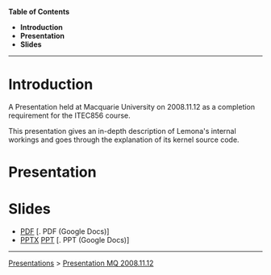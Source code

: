**Table of Contents**

  * **Introduction**
  * **Presentation**
  * **Slides**


---



# Introduction #

A Presentation held at Macquarie University on 2008.11.12 as a
completion requirement for the ITEC856 course.

This presentation gives an in-depth description of Lemona's
internal workings and goes through the explanation of its kernel
source code.

# Presentation #


# Slides #

  * [PDF](http://lemona.googlecode.com/svn/docs/presentations/2008.11.12/%5BITEC856%5D%20-%20Final%20Presentation.pdf) [. PDF (Google Docs)]
  * [PPTX](http://lemona.googlecode.com/svn/docs/presentations/2008.11.12/%5BITEC856%5D%20-%20Final%20Presentation.pptx) [PPT](http://lemona.googlecode.com/svn/docs/presentations/2008.11.12/%5BITEC856%5D%20-%20Final%20Presentation.ppt) [. PPT (Google Docs)]




---

[Presentations](Presentations.md) > [Presentation MQ 2008.11.12](Presentation20081112.md)